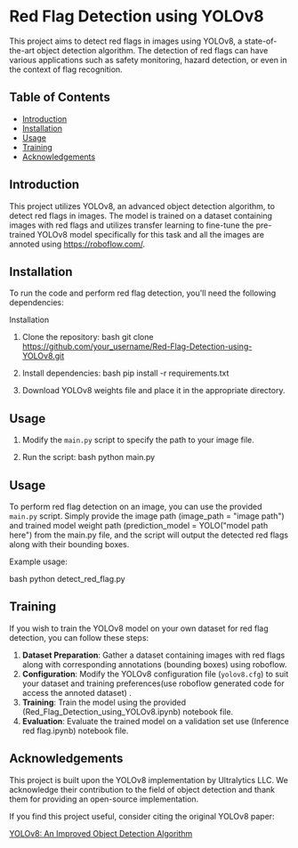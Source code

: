 # Red Flag Detection using YOLOv8

This project aims to detect red flags in images using YOLOv8, a state-of-the-art object detection algorithm. The detection of red flags can have various applications such as safety monitoring, hazard detection, or even in the context of flag recognition.

## Table of Contents

- [Introduction](#introduction)
- [Installation](#installation)
- [Usage](#usage)
- [Training](#training)
- [Acknowledgements](#acknowledgements)

## Introduction

This project utilizes YOLOv8, an advanced object detection algorithm, to detect red flags in images. The model is trained on a dataset containing images with red flags and utilizes transfer learning to fine-tune the pre-trained YOLOv8 model specifically for this task and all the images are annoted using https://roboflow.com/.

## Installation

To run the code and perform red flag detection, you'll need the following dependencies:

Installation

1. Clone the repository:
   bash
   git clone https://github.com/your_username/Red-Flag-Detection-using-YOLOv8.git
   

2. Install dependencies:
   bash
   pip install -r requirements.txt
   

3. Download YOLOv8 weights file and place it in the appropriate directory.

## Usage

1. Modify the `main.py` script to specify the path to your image file.

2. Run the script:
   bash
   python main.py


## Usage

To perform red flag detection on an image, you can use the provided `main.py` script. Simply provide the image path (image_path = "image path") and trained model weight path (prediction_model = YOLO("model path here") from the main.py file, and the script will output the detected red flags along with their bounding boxes.

Example usage:

bash
python detect_red_flag.py 


## Training

If you wish to train the YOLOv8 model on your own dataset for red flag detection, you can follow these steps:

1. **Dataset Preparation**: Gather a dataset containing images with red flags along with corresponding annotations (bounding boxes) using roboflow.
2. **Configuration**: Modify the YOLOv8 configuration file (`yolov8.cfg`) to suit your dataset and training preferences(use roboflow generated code for access the annoted dataset) .
3. **Training**: Train the model using the provided (Red_Flag_Detection_using_YOLOv8.ipynb) notebook file.
4. **Evaluation**: Evaluate the trained model on a validation set use (Inference red flag.ipynb) notebook file.

## Acknowledgements

This project is built upon the YOLOv8 implementation by Ultralytics LLC. We acknowledge their contribution to the field of object detection and thank them for providing an open-source implementation.

If you find this project useful, consider citing the original YOLOv8 paper:

[YOLOv8: An Improved Object Detection Algorithm](https://example.com)

